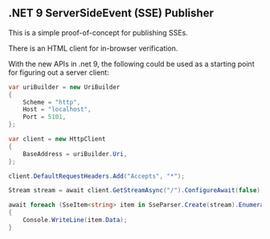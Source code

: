 ## .NET 9 ServerSideEvent (SSE) Publisher

This is a simple proof-of-concept for publishing SSEs.

There is an HTML client for in-browser verification.

With the new APIs in .net 9, the following could be used as a starting point for figuring out a server client:

```c#
var uriBuilder = new UriBuilder
{
    Scheme = "http",
    Host = "localhost",
    Port = 5101,
};

var client = new HttpClient
{
    BaseAddress = uriBuilder.Uri,
};

client.DefaultRequestHeaders.Add("Accepts", "*");

Stream stream = await client.GetStreamAsync("/").ConfigureAwait(false);

await foreach (SseItem<string> item in SseParser.Create(stream).EnumerateAsync())
{
    Console.WriteLine(item.Data);
}
```